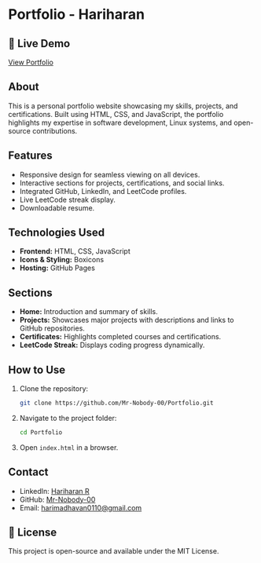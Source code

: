 # Portfolio - Hariharan

## 📌 Live Demo
[View Portfolio](https://mr-nobody-00.github.io/PortFolio/)

## About
This is a personal portfolio website showcasing my skills, projects, and certifications. Built using HTML, CSS, and JavaScript, the portfolio highlights my expertise in software development, Linux systems, and open-source contributions.

## Features
- Responsive design for seamless viewing on all devices.
- Interactive sections for projects, certifications, and social links.
- Integrated GitHub, LinkedIn, and LeetCode profiles.
- Live LeetCode streak display.
- Downloadable resume.

## Technologies Used
- **Frontend:** HTML, CSS, JavaScript
- **Icons & Styling:** Boxicons
- **Hosting:** GitHub Pages

## Sections
- **Home:** Introduction and summary of skills.
- **Projects:** Showcases major projects with descriptions and links to GitHub repositories.
- **Certificates:** Highlights completed courses and certifications.
- **LeetCode Streak:** Displays coding progress dynamically.

## How to Use
1. Clone the repository:
   ```sh
   git clone https://github.com/Mr-Nobody-00/Portfolio.git
   ```
2. Navigate to the project folder:
   ```sh
   cd Portfolio
   ```
3. Open `index.html` in a browser.

## Contact
- LinkedIn: [Hariharan R](https://www.linkedin.com/in/hariharan-r-994286262/)
- GitHub: [Mr-Nobody-00](https://github.com/Mr-Nobody-00)
- Email: harimadhavan0110@gmail.com

## 📜 License
This project is open-source and available under the MIT License.

